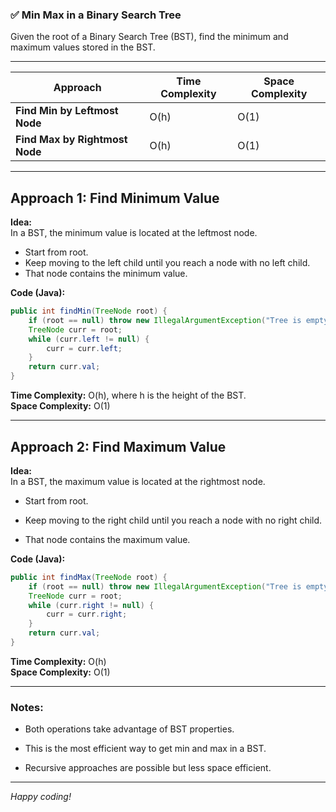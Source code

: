 
### ✅ Min Max in a Binary Search Tree

Given the root of a Binary Search Tree (BST), find the minimum and maximum values stored in the BST.

---

| Approach               | Time Complexity | Space Complexity |
|------------------------|-----------------|------------------|
| **Find Min by Leftmost Node**  | O(h)            | O(1)             |
| **Find Max by Rightmost Node** | O(h)            | O(1)             |

---

## Approach 1: Find Minimum Value

**Idea:**  
In a BST, the minimum value is located at the leftmost node.  
- Start from root.  
- Keep moving to the left child until you reach a node with no left child.  
- That node contains the minimum value.

**Code (Java):**
```java
public int findMin(TreeNode root) {
    if (root == null) throw new IllegalArgumentException("Tree is empty");
    TreeNode curr = root;
    while (curr.left != null) {
        curr = curr.left;
    }
    return curr.val;
}

```

**Time Complexity:** O(h), where h is the height of the BST.  
**Space Complexity:** O(1)

----------

## Approach 2: Find Maximum Value

**Idea:**  
In a BST, the maximum value is located at the rightmost node.

-   Start from root.
    
-   Keep moving to the right child until you reach a node with no right child.
    
-   That node contains the maximum value.
    

**Code (Java):**

```java
public int findMax(TreeNode root) {
    if (root == null) throw new IllegalArgumentException("Tree is empty");
    TreeNode curr = root;
    while (curr.right != null) {
        curr = curr.right;
    }
    return curr.val;
}

```

**Time Complexity:** O(h)  
**Space Complexity:** O(1)

----------

### Notes:

-   Both operations take advantage of BST properties.
    
-   This is the most efficient way to get min and max in a BST.
    
-   Recursive approaches are possible but less space efficient.
    

----------

_Happy coding!_